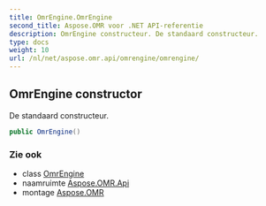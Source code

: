```yaml
---
title: OmrEngine.OmrEngine
second_title: Aspose.OMR voor .NET API-referentie
description: OmrEngine constructeur. De standaard constructeur.
type: docs
weight: 10
url: /nl/net/aspose.omr.api/omrengine/omrengine/
---
```

## OmrEngine constructor

De standaard constructeur.

```csharp
public OmrEngine()
```

### Zie ook

* class [OmrEngine](../)
* naamruimte [Aspose.OMR.Api](../../omrengine/)
* montage [Aspose.OMR](../../../)


